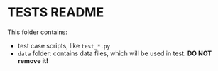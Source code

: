 # TESTS README

This folder contains: 

- test case scripts, like `test_*.py`
-  `data` folder: contains data files, which will be used in test. __DO NOT remove it!__


